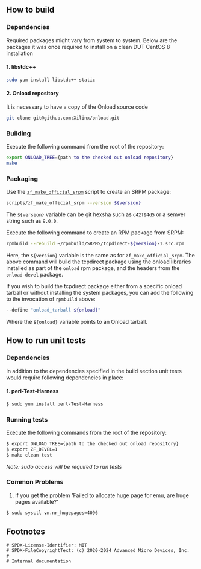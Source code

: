 ## How to build

### Dependencies
Required packages might vary from system to system. Below are the packages it was once required to install on a clean DUT CentOS 8 installation 

#### 1. libstdc++
```bash
sudo yum install libstdc++-static
```
#### 2. Onload repository
It is necessary to have a copy of the Onload source code
```bash
git clone git@github.com:Xilinx/onload.git
```

### Building
Execute the following command from the root of the repository:

```bash
export ONLOAD_TREE={path to the checked out onload repository}
make
```

### Packaging
Use the [`zf_make_official_srpm`](./scripts/zf_make_official_srpm) script to create an SRPM package:

```bash
scripts/zf_make_official_srpm --version ${version}
```

The `${version}` variable can be git hexsha such as `d42f94d5` or a semver string such as `9.0.0`.

Execute the following command to create an RPM package from SRPM:

```bash
rpmbuild --rebuild ~/rpmbuild/SRPMS/tcpdirect-${version}-1.src.rpm
```

Here, the `${version}` variable is the same as for `zf_make_official_srpm`.
The above command will build the tcpdirect package using the onload libraries
installed as part of the `onload` rpm package, and the headers from the
`onload-devel` package.

If you wish to build the tcpdirect package either from a specific onload tarball
or without installing the system packages, you can add the following to the
invocation of `rpmbuild` above:

```bash
--define "onload_tarball ${onload}"
```

Where the `${onload}` variable points to an Onload tarball.

## How to run unit tests

### Dependencies
In addition to the dependencies specified in the build section unit tests would require following dependencies in place:

#### 1. perl-Test-Harness
```bash
$ sudo yum install perl-Test-Harness
```


### Running tests
Execute the following commands from the root of the repository:

```bash
$ export ONLOAD_TREE={path to the checked out onload repository}
$ export ZF_DEVEL=1
$ make clean test
```

*Note: sudo access will be required to run tests*

### Common Problems

1) If you get the problem 'Failed to allocate huge page for emu, are huge pages available?'

```bash
$ sudo sysctl vm.nr_hugepages=4096
```

## Footnotes

```
# SPDX-License-Identifier: MIT
# SPDX-FileCopyrightText: (c) 2020-2024 Advanced Micro Devices, Inc.
#
# Internal documentation
```
